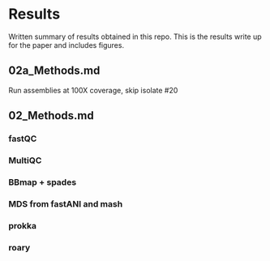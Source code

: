 # Results

Written summary of results obtained in this repo. This is the results write up for the paper and includes figures.

## 02a_Methods.md
Run assemblies at 100X coverage, skip isolate #20

## 02_Methods.md

### fastQC


### MultiQC

### BBmap + spades

### MDS from fastANI and mash

### prokka

### roary
